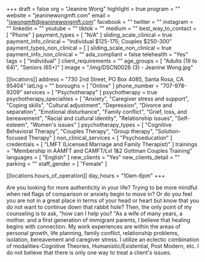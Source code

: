 +++
draft = false
org = "Jeanine Wong"
highlight = true
program = ""
website = "jeaninewongmft.com"
email = "jswongmft@jeaninewongmft.com"
facebook = ""
twitter = ""
instagram = ""
linkedin = ""
youtube = ""
tiktok = ""
medium = ""
best_way_to_contact = [ "Phone" ]
payment_types = [ "N/A" ]
sliding_scale_clinical = true
payment_info_clinical = "Individual $125-175; Couples $250-300"
payment_types_non_clinical = [ ]
sliding_scale_non_clinical = true
payment_info_non_clinical = ""
ada_compliant = false
telehealth = "Yes"
tags = [ "individual" ]
client_requirements = ""
age_groups = [ "Adults (19 to 64)", "Seniors (65+)" ]
image = "/img/DSCN0026 (3) - Jeanine Wong.jpg"

[[locations]]
address = "730 2nd Street, PO Box 4085, Santa Rosa, CA 95404"
latLng = ""
boroughs = [ "Online" ]
phone_number = "707-978-9209"
services = [ "Psychotherapy" ]
psychotherapy = true
psychotherapy_specialties = [
  "Anxiety",
  "Caregiver stress and support",
  "Coping skills",
  "Cultural adjustment",
  "Depression",
  "Divorce and separation",
  "Emotional disturbance",
  "Family conflict",
  "Grief, loss, and bereavement",
  "Racial and cultural identity",
  "Relationship issues",
  "Self-esteem",
  "Women's issues"
]
psychotherapy_types = [
  "Cognitive Behavioral Therapy",
  "Couples Therapy",
  "Group therapy",
  "Solution-focused Therapy"
]
non_clinical_services = [ "Psychoeducation" ]
credentials = [ "LMFT (Licensed Marriage and Family Therapist)" ]
trainings = "Membership in AAMFT and CAMFT/Lvl 1&2 Gottman Couples Training"
languages = [ "English" ]
new_clients = "Yes"
new_clients_detail = ""
parking = ""
staff_gender = [ "Female" ]

  [[locations.hours_of_operation]]
  day_hours = "10am-6pm"
+++

Are you looking for more authenticity in your life? Trying to be more mindful when red flags of comparison or anxiety begin to move in? Or do you feel you are not in a great place in terms of your head or heart but know that you do not want to continue down that rabbit hole?  Then,  the only point of my counseling is to ask, "how can I help you? "As a wife of many years, a mother. and a first generation of immigrant parents, I believe that healing begins with connection. My work experiences are within the areas of personal growth, life planning, family conflict, relationship problems, isolation, bereavement and caregiver stress.
I utilize an eclectic combination of modalities-Cognitive Theories, Humanistic/Existential, Post Modern, etc. I do not believe that there is only one way to treat a client's issues. 

